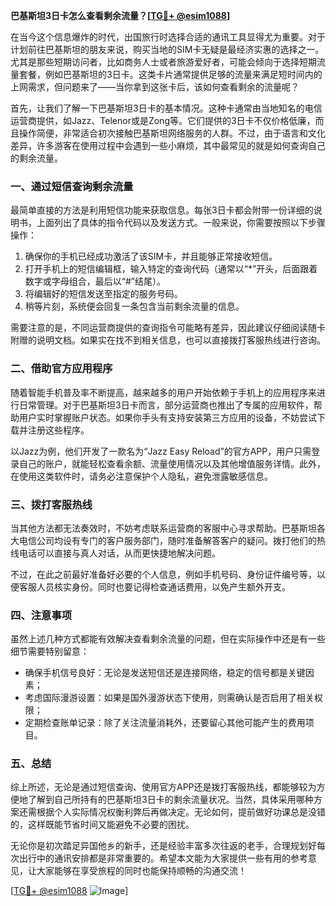 **巴基斯坦3日卡怎么查看剩余流量？[[TG💪+ @esim1088](https://t.me/s/esim1088)]**

在当今这个信息爆炸的时代，出国旅行时选择合适的通讯工具显得尤为重要。对于计划前往巴基斯坦的朋友来说，购买当地的SIM卡无疑是最经济实惠的选择之一。尤其是那些短期访问者，比如商务人士或者旅游爱好者，可能会倾向于选择短期流量套餐，例如巴基斯坦的3日卡。这类卡片通常提供足够的流量来满足短时间内的上网需求，但问题来了——当你拿到这张卡后，该如何查看剩余的流量呢？

首先，让我们了解一下巴基斯坦3日卡的基本情况。这种卡通常由当地知名的电信运营商提供，如Jazz、Telenor或是Zong等。它们提供的3日卡不仅价格低廉，而且操作简便，非常适合初次接触巴基斯坦网络服务的人群。不过，由于语言和文化差异，许多游客在使用过程中会遇到一些小麻烦，其中最常见的就是如何查询自己的剩余流量。

### **一、通过短信查询剩余流量**

最简单直接的方法是利用短信功能来获取信息。每张3日卡都会附带一份详细的说明书，上面列出了具体的指令代码以及发送方式。一般来说，你需要按照以下步骤操作：

1. 确保你的手机已经成功激活了该SIM卡，并且能够正常接收短信。
2. 打开手机上的短信编辑框，输入特定的查询代码（通常以“*”开头，后面跟着数字或字母组合，最后以“#”结尾）。
3. 将编辑好的短信发送至指定的服务号码。
4. 稍等片刻，系统便会回复一条包含当前剩余流量的信息。

需要注意的是，不同运营商提供的查询指令可能略有差异，因此建议仔细阅读随卡附赠的说明文档。如果实在找不到相关信息，也可以直接拨打客服热线进行咨询。

### **二、借助官方应用程序**

随着智能手机普及率不断提高，越来越多的用户开始依赖于手机上的应用程序来进行日常管理。对于巴基斯坦3日卡而言，部分运营商也推出了专属的应用软件，帮助用户实时掌握账户状态。如果你手头有支持安装第三方应用的设备，不妨尝试下载并注册这些程序。

以Jazz为例，他们开发了一款名为“Jazz Easy Reload”的官方APP，用户只需登录自己的账户，就能轻松查看余额、流量使用情况以及其他增值服务详情。此外，在使用这类软件时，请务必注意保护个人隐私，避免泄露敏感信息。

### **三、拨打客服热线**

当其他方法都无法奏效时，不妨考虑联系运营商的客服中心寻求帮助。巴基斯坦各大电信公司均设有专门的客户服务部门，随时准备解答客户的疑问。拨打他们的热线电话可以直接与真人对话，从而更快捷地解决问题。

不过，在此之前最好准备好必要的个人信息，例如手机号码、身份证件编号等，以便客服人员核实身份。同时也要记得检查通话费用，以免产生额外开支。

### **四、注意事项**

虽然上述几种方式都能有效解决查看剩余流量的问题，但在实际操作中还是有一些细节需要特别留意：

- 确保手机信号良好：无论是发送短信还是连接网络，稳定的信号都是关键因素；
- 考虑国际漫游设置：如果是国外漫游状态下使用，则需确认是否启用了相关权限；
- 定期检查账单记录：除了关注流量消耗外，还要留心其他可能产生的费用项目。

### **五、总结**

综上所述，无论是通过短信查询、使用官方APP还是拨打客服热线，都能够较为方便地了解到自己所持有的巴基斯坦3日卡的剩余流量状况。当然，具体采用哪种方案还需根据个人实际情况权衡利弊后再做决定。无论如何，提前做好功课总是没错的，这样既能节省时间又能避免不必要的困扰。

无论你是初次踏足异国他乡的新手，还是经验丰富多次往返的老手，合理规划好每次出行中的通讯安排都是非常重要的。希望本文能为大家提供一些有用的参考意见，让大家能够在享受旅程的同时也能保持顺畅的沟通交流！

[[TG💪+ @esim1088](https://t.me/s/esim1088) ![Image](https://i.postimg.cc/4NQfJmqS/Snipaste-2025-05-13-00-14-12.png)]